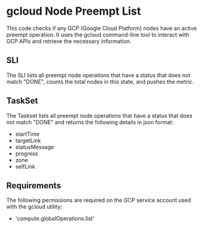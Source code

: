 # gcloud Node Preempt List
This code checks if any GCP (Google Cloud Platform) nodes have an active preempt operation. It uses the gcloud command-line tool to interact with GCP APIs and retrieve the necessary information.


## SLI
The SLI lists all preempt node operations that have a status that does not match "DONE", counts the total nodes in this state, and pushes the metric. 

## TaskSet 
The Taskset lists all preempt node operations that have a status that does not match "DONE" and returns the following details in json format: 

- startTime
- targetLink
- statusMessage
- progress
- zone
- selfLink 


## Requirements
The following permissions are required on the GCP service account used with the gcloud utility: 

 - 'compute.globalOperations.list'